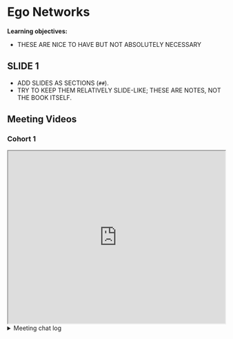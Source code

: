 # Ego Networks

**Learning objectives:**

- THESE ARE NICE TO HAVE BUT NOT ABSOLUTELY NECESSARY

## SLIDE 1

- ADD SLIDES AS SECTIONS (`##`).
- TRY TO KEEP THEM RELATIVELY SLIDE-LIKE; THESE ARE NOTES, NOT THE BOOK ITSELF.

## Meeting Videos

### Cohort 1

<iframe src="https://www.youtube.com/embed/URL" width="100%" height="400px" data-external="1"></iframe>

<details>
<summary> Meeting chat log </summary>

```
LOG
```
</details>
